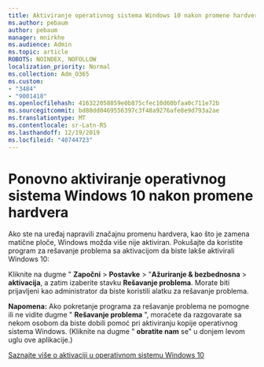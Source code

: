```yaml
---
title: Aktiviranje operativnog sistema Windows 10 nakon promene hardvera
ms.author: pebaum
author: pebaum
manager: mnirkhe
ms.audience: Admin
ms.topic: article
ROBOTS: NOINDEX, NOFOLLOW
localization_priority: Normal
ms.collection: Adm_O365
ms.custom:
- "3484"
- "9001418"
ms.openlocfilehash: 416322058859e0b875cfec10d60bfaa0c711e72b
ms.sourcegitcommit: bd80dd0469556397c3f48a9276afe8e9d793a2ae
ms.translationtype: MT
ms.contentlocale: sr-Latn-RS
ms.lasthandoff: 12/19/2019
ms.locfileid: "40744723"
---
```

# <a name="reactivating-windows-10-after-a-hardware-change"></a>Ponovno aktiviranje operativnog sistema Windows 10 nakon promene hardvera

Ako ste na uređaj napravili značajnu promenu hardvera, kao što je zamena matične ploče, Windows možda više nije aktiviran. Pokušajte da koristite program za rešavanje problema sa aktivacijom da biste lakše aktivirali Windows 10:

Kliknite na dugme " **Započni** > **Postavke** > "**Ažuriranje & bezbednosna** > **aktivacija**, a zatim izaberite stavku **Rešavanje problema**. Morate biti prijavljeni kao administrator da biste koristili alatku za rešavanje problema.

**Napomena:** Ako pokretanje programa za rešavanje problema ne pomogne ili ne vidite dugme " **Rešavanje problema** ", moraćete da razgovarate sa nekom osobom da biste dobili pomoć pri aktiviranju kopije operativnog sistema Windows. (Kliknite na dugme " **obratite nam** se" u donjem levom uglu ove aplikacije.)

[Saznajte više o aktivaciji u operativnom sistemu Windows 10](https://support.microsoft.com/help/12440/windows-10-activate)
